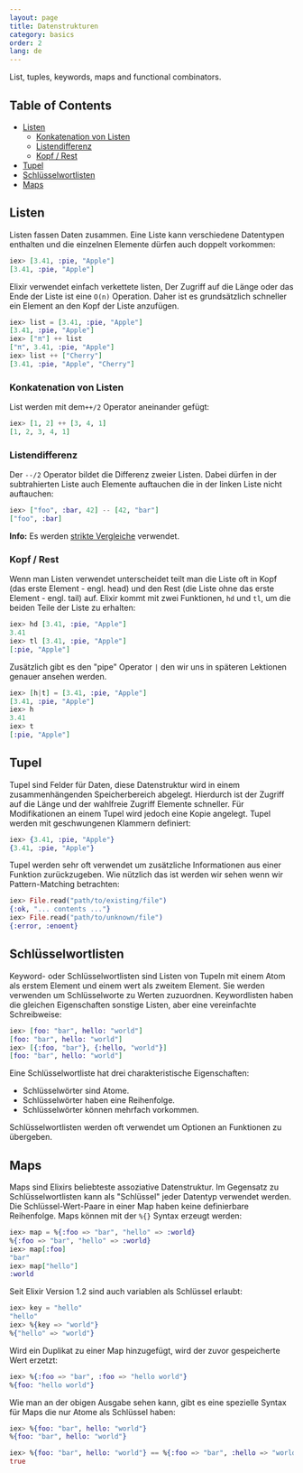 ```yaml
---
layout: page
title: Datenstrukturen
category: basics
order: 2
lang: de
---
```


List, tuples, keywords, maps and functional combinators.

## Table of Contents

- [Listen](#Listen)
	- [Konkatenation von Listen](#konkatenation-von-listen)
	- [Listendifferenz](#listendifferenz)
	- [Kopf / Rest](#kopf--rest)
- [Tupel](#tupel)
- [Schlüsselwortlisten](#schlsselwortlisten)
- [Maps](#maps)

## Listen

Listen fassen Daten zusammen. Eine Liste kann verschiedene Datentypen enthalten und die einzelnen Elemente dürfen auch doppelt vorkommen: 

```elixir
iex> [3.41, :pie, "Apple"]
[3.41, :pie, "Apple"]
```
Elixir verwendet einfach verkettete listen, Der Zugriff auf die Länge oder das Ende der Liste ist eine `O(n)` Operation.
Daher ist es grundsätzlich schneller ein Element an den Kopf der Liste anzufügen.

```elixir
iex> list = [3.41, :pie, "Apple"]
[3.41, :pie, "Apple"]
iex> ["π"] ++ list
["π", 3.41, :pie, "Apple"]
iex> list ++ ["Cherry"]
[3.41, :pie, "Apple", "Cherry"]
```


### Konkatenation von Listen

List werden mit dem`++/2` Operator aneinander gefügt:

```elixir
iex> [1, 2] ++ [3, 4, 1]
[1, 2, 3, 4, 1]
```

### Listendifferenz

Der `--/2` Operator bildet die Differenz zweier Listen. Dabei dürfen in der subtrahierten Liste auch Elemente auftauchen die in der linken Liste nicht auftauchen:

```elixir
iex> ["foo", :bar, 42] -- [42, "bar"]
["foo", :bar]
```

**Info:** Es werden [strikte Vergleiche](../basics.md#vergleiche) verwendet.

### Kopf / Rest

Wenn man Listen verwendet unterscheidet teilt man die Liste oft in Kopf (das erste Element - engl. head) und den Rest (die Liste ohne das erste Element - engl. tail)
auf.  Elixir kommt mit zwei Funktionen, `hd` und `tl`, um die beiden Teile der Liste zu erhalten:

```elixir
iex> hd [3.41, :pie, "Apple"]
3.41
iex> tl [3.41, :pie, "Apple"]
[:pie, "Apple"]
```
Zusätzlich gibt es den "pipe" Operator `|` den wir uns in späteren Lektionen genauer ansehen werden.

```elixir
iex> [h|t] = [3.41, :pie, "Apple"]
[3.41, :pie, "Apple"]
iex> h
3.41
iex> t
[:pie, "Apple"]
```

## Tupel

Tupel sind Felder für Daten, diese Datenstruktur wird in einem zusammenhängenden Speicherbereich abgelegt. Hierdurch ist der Zugriff auf die Länge und der wahlfreie Zugriff Elemente schneller. Für Modifikationen an einem Tupel wird jedoch eine Kopie angelegt.
Tupel werden mit geschwungenen Klammern definiert:

```elixir
iex> {3.41, :pie, "Apple"}
{3.41, :pie, "Apple"}
```
Tupel werden sehr oft verwendet um zusätzliche Informationen aus einer Funktion zurückzugeben. Wie nützlich das ist werden wir sehen wenn wir Pattern-Matching betrachten:

```elixir
iex> File.read("path/to/existing/file")
{:ok, "... contents ..."}
iex> File.read("path/to/unknown/file")
{:error, :enoent}
```

## Schlüsselwortlisten

Keyword- oder Schlüsselwortlisten sind Listen von Tupeln mit einem Atom als erstem Element und einem wert als zweitem Element. Sie werden verwenden um Schlüsselworte zu Werten zuzuordnen.
Keywordlisten haben die gleichen Eigenschaften sonstige Listen, aber eine vereinfachte Schreibweise:

```elixir
iex> [foo: "bar", hello: "world"]
[foo: "bar", hello: "world"]
iex> [{:foo, "bar"}, {:hello, "world"}]
[foo: "bar", hello: "world"]
```
Eine Schlüsselwortliste hat drei charakteristische Eigenschaften:

+ Schlüsselwörter sind Atome.
+ Schlüsselwörter haben eine Reihenfolge.
+ Schlüsselwörter können mehrfach vorkommen.

Schlüsselwortlisten werden oft verwendet um Optionen an Funktionen zu übergeben.

## Maps

Maps sind Elixirs beliebteste assoziative Datenstruktur. Im Gegensatz zu Schlüsselwortlisten kann als "Schlüssel" jeder Datentyp verwendet werden.
Die Schlüssel-Wert-Paare in einer Map haben keine definierbare Reihenfolge.
Maps können mit der `%{}` Syntax erzeugt werden:

```elixir
iex> map = %{:foo => "bar", "hello" => :world}
%{:foo => "bar", "hello" => :world}
iex> map[:foo]
"bar"
iex> map["hello"]
:world
```

Seit Elixir Version 1.2 sind auch variablen als Schlüssel erlaubt:

```elixir
iex> key = "hello"
"hello"
iex> %{key => "world"}
%{"hello" => "world"}
```

Wird ein Duplikat zu einer Map hinzugefügt, wird der zuvor gespeicherte Wert erzetzt:

```elixir
iex> %{:foo => "bar", :foo => "hello world"}
%{foo: "hello world"}
```

Wie man an der obigen Ausgabe sehen kann, gibt es eine spezielle Syntax für Maps die nur Atome als Schlüssel haben:

```elixir
iex> %{foo: "bar", hello: "world"}
%{foo: "bar", hello: "world"}

iex> %{foo: "bar", hello: "world"} == %{:foo => "bar", :hello => "world"}
true
```
